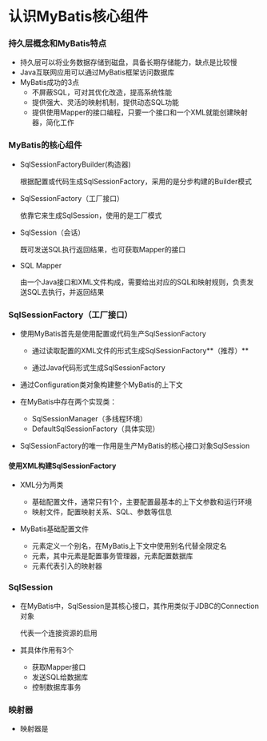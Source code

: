 # 认识MyBatis核心组件

### 持久层概念和MyBatis特点

* 持久层可以将业务数据存储到磁盘，具备长期存储能力，缺点是比较慢
* Java互联网应用可以通过MyBatis框架访问数据库
* MyBatis成功的3点
  * 不屏蔽SQL，可对其优化改造，提高系统性能
  * 提供强大、灵活的映射机制，提供动态SQL功能
  * 提供使用Mapper的接口编程，只要一个接口和一个XML就能创建映射器，简化工作

### MyBatis的核心组件

* SqlSessionFactoryBuilder(构造器)

  根据配置或代码生成SqlSessionFactory，采用的是分步构建的Builder模式

* SqlSessionFactory（工厂接口）

  依靠它来生成SqlSession，使用的是工厂模式

* SqlSession（会话）

  既可发送SQL执行返回结果，也可获取Mapper的接口

* SQL Mapper

  由一个Java接口和XML文件构成，需要给出对应的SQL和映射规则，负责发送SQL去执行，并返回结果

### SqlSessionFactory（工厂接口）

* 使用MyBatis首先是使用配置或代码生产SqlSessionFactory

  * 通过读取配置的XML文件的形式生成SqlSessionFactory**（推荐）**

  * 通过Java代码形式生成SqlSessionFactory

* 通过Configuration类对象构建整个MyBatis的上下文
* 在MyBatis中存在两个实现类：
  * SqlSessionManager（多线程环境）
  * DefaultSqlSessionFactory（具体实现）

* SqlSessionFactory的唯一作用是生产MyBatis的核心接口对象SqlSession

#### 使用XML构建SqlSessionFactory

* XML分为两类
  * 基础配置文件，通常只有1个，主要配置最基本的上下文参数和运行环境
  * 映射文件，配置映射关系、SQL、参数等信息

* MyBatis基础配置文件
  * <typeAlias>元素定义一个别名，在MyBatis上下文中使用别名代替全限定名
  * <environment>元素，其中<transactionManager>元素是配置事务管理器，<dataSource>元素配置数据库
  * <mapper>元素代表引入的映射器

### SqlSession

* 在MyBatis中，SqlSession是其核心接口，其作用类似于JDBC的Connection对象

  代表一个连接资源的启用

* 其具体作用有3个
  * 获取Mapper接口
  * 发送SQL给数据库
  * 控制数据库事务

### 映射器

* 映射器是